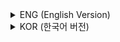 <details>
<summary>ENG (English Version)</summary>

## **Chapter 5 – Operating Systems and Applications**  

This chapter focuses on the operating system (OS), its functions, management mechanisms, evolution, and practical use, especially in the Windows environment.

### **1. Overview of Operating Systems**  
An **Operating System (OS)** is system software that controls and coordinates all activities within a computer system. It manages hardware resources (CPU, memory, I/O devices, file systems) and provides a user interface that bridges human-computer interaction.

### **2. Functions and Purpose of an OS**  
The OS ensures efficient use of system resources and provides a convenient environment for users. Its main roles include resource management, process scheduling, device handling, and file organization, optimizing overall system performance.

### **3. User Interface Types**  
Operating systems offer user interfaces in two major forms:  
- **CLI (Command Line Interface):** Text-based interface where users input commands (e.g., MS-DOS, UNIX shell).  
- **GUI (Graphical User Interface):** Visually oriented interface developed in the 1970s at Xerox PARC, later adopted by Apple’s Mac OS, UNIX’s X Windows, and Microsoft Windows.

### **4. System Resource Management**  
The OS manages key resources:  
- **Memory Management:** Determines which process occupies memory and recovers unused space.  
- **Process Management:** Handles creation, execution, suspension, or termination of processes.  
- **Device and File Management:** Uses drivers for I/O control, handles file access, and manages file creation, deletion, and organization within directories.

### **5. Classification of Operating Systems**  
- **Batch Processing:** Collects data and processes it sequentially (IBM’s early systems).  
- **Time-Sharing Systems:** Allows multiple users to share CPU time slices (CTSS, developed at MIT).  
- **Multiprogramming:** Runs several programs “simultaneously” by switching rapidly.  
- **Multiprocessing:** Distributes tasks across multiple CPUs for reliability and speed.  
- **Real-Time Processing:** Used in missile control or banking systems requiring immediate responses.  
- **Distributed Systems:** Shares computing tasks across networked computers for efficiency.

### **6. Evolution of Operating Systems**  
Traces OS development:  
- **MS-DOS (1981):** Command-line, disk-based OS for IBM PCs.  
- **Windows (1983–present):** Evolved from environment (Windows 3.1) to full GUI OS (Windows 95), introducing Windows 10’s virtual desktops and Windows 11’s multitasking upgrades.  
- **OS/2:** Joint IBM–Microsoft project for Intel 386 architecture, later split into OS/2 and Windows NT.  
- **Apple Macintosh OS:** First GUI-based personal computer system, evolving through Mac OS X (UNIX-based) and iOS integration.  
- **Linux (1991):** Open-source UNIX-like OS with multiuser and multitasking capabilities.  
- **UNIX (1973–):** C language–based system from Bell Labs, later branching into System V and BSD versions.

### **7. Practical Windows Applications**  
Demonstrates Windows features:  
- **Virtual Desktops:** Multiple workspaces via shortcuts (Windows + Tab).  
- **File Explorer Shortcuts:** Access to frequent files with right-click pinning and removal options.  
- **Folder Options:** Organize and display layout preferences for efficient file management.

</details>

<details>
<summary>KOR (한국어 버전)</summary>

## **5장 – 운영체제와 활용**  

이 장은 운영체제의 개념, 기능, 분류, 발전 과정, 그리고 윈도우 환경에서의 활용 방법에 대한 설명.

### **1. 운영체제 개요**  
운영체제(OS)는 컴퓨터의 모든 자원을 제어하고 조정하는 시스템 소프트웨어. CPU, 기억장치, 입출력장치, 파일 시스템 등을 관리하고 사용자와 컴퓨터 간의 인터페이스 역할을 수행함.

### **2. 운영체제의 목적과 기능**  
운영체제의 목적은 시스템 자원을 효율적으로 관리하고 사용자가 편리하게 시스템을 이용할 수 있는 환경을 제공. 주요 기능은 프로세스 관리, 기억장치 관리, 입출력장치 관리, 파일 관리 등으로 구성.

### **3. 사용자 인터페이스 방식**  
운영체제는 명령행 인터페이스(CLI)와 그래픽 사용자 인터페이스(GUI) 두 가지 형태로 구분.  
- CLI: 문자 명령어를 이용한 방식 (예: MS-DOS, UNIX 쉘).  
- GUI: 시각적 요소를 사용하는 방식으로, 1970년대 제록스 연구소에서 개발되어 맥OS와 윈도우 운영체제에 적용.

### **4. 시스템 자원 관리**  
운영체제는 시스템 자원의 효율적 배분과 관리를 수행.  
- 기억장치 관리: 프로세스를 적재 및 회수.  
- 프로세스 관리: 생성, 삭제, 중지, 동기화 등 실행 상태를 관리.  
- 장치 및 파일 관리: 장치 드라이버를 통해 하드웨어 제어를 수행하며 파일 생성, 삭제, 수정, 공유를 감독.

### **5. 운영체제의 분류**  
운영체제는 처리 방식에 따라 여러 형태로 구분.  
- 일괄처리 시스템: 자료를 모아 순차적으로 처리하는 방식.  
- 시분할 시스템: 한 CPU를 여러 사용자가 시간분할로 사용하는 방식.  
- 다중프로그래밍: 여러 프로그램을 주기억장치에 동시에 적재하여 순차 실행하는 방식.  
- 다중처리시스템: 여러 CPU를 이용해 병렬 작업을 수행하는 방식.  
- 실시간처리시스템: 즉시 응답해야 하는 작업(예: 미사일 제어, 은행 시스템)에 적용되는 방식.  
- 분산처리시스템: 네트워크로 연결된 컴퓨터들이 자원과 작업을 분산 처리하는 방식.

### **6. 운영체제의 발전 과정**  
운영체제의 발전 과정은 다음과 같음.  
- MS-DOS: 1981년 등장한 명령행 기반 디스크 중심 운영체제임  
- 윈도우: 그래픽 인터페이스 기반 운영체제로 발전(윈도우95 이후 독립 OS로 자리함).  
- OS/2: IBM과 마이크로소프트가 협력 개발한 32비트 운영체제.  
- 애플 OS: 최초 GUI 개인용 컴퓨터 운영체제로, 매킨토시를 통해 상용화.  
- 리눅스: 1991년 개발된 공개형 유닉스 기반 운영체제.  
- 유닉스: 1970년대 C 언어로 개발된 이식성 높은 운영체제.

### **7. 윈도우 운영체제 활용**  
- 가상 데스크톱: 여러 바탕화면을 생성 및 전환하는 기능.  
- 탐색기 바로가기: 자주 사용하는 파일과 폴더를 빠르게 열 수 있는 기능.  
- 폴더 옵션: 보기 방식과 탐색 구조를 설정해 효율적 파일 관리를 지원하는 기능.

</details>

